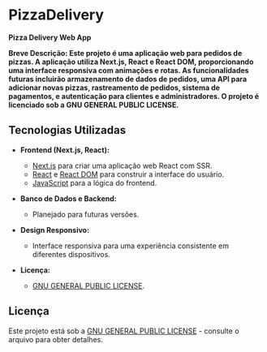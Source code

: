 # PizzaDelivery

**Pizza Delivery Web App**

**Breve Descrição: Este projeto é uma aplicação web para pedidos de pizzas. A aplicação utiliza Next.js, React e React DOM, proporcionando uma interface responsiva com animações e rotas. As funcionalidades futuras incluirão armazenamento de dados de pedidos, uma API para adicionar novas pizzas, rastreamento de pedidos, sistema de pagamentos, e autenticação para clientes e administradores. O projeto é licenciado sob a GNU GENERAL PUBLIC LICENSE.**



## Tecnologias Utilizadas

- **Frontend (Next.js, React):**
  - [Next.js](https://nextjs.org/) para criar uma aplicação web React com SSR.
  - [React](https://reactjs.org/) e [React DOM](https://reactjs.org/docs/react-dom.html) para construir a interface do usuário.
  - [JavaScript](https://www.javascript.com/) para a lógica do frontend.

- **Banco de Dados e Backend:**
  - Planejado para futuras versões.

- **Design Responsivo:**
  - Interface responsiva para uma experiência consistente em diferentes dispositivos.

- **Licença:**
  - [GNU GENERAL PUBLIC LICENSE](LICENSE).

## Licença

Este projeto está sob a [GNU GENERAL PUBLIC LICENSE](LICENSE) - consulte o arquivo para obter detalhes.
